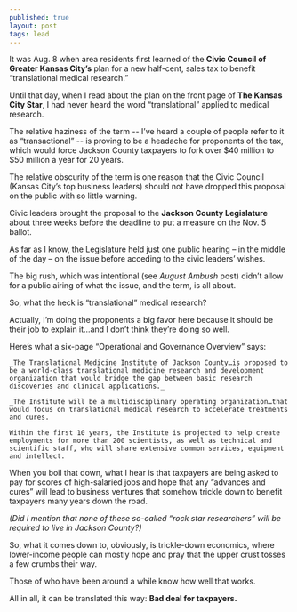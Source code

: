 ```yaml
---
published: true
layout: post
tags: lead
---
```


It was Aug. 8 when area residents first learned of the <strong>Civic Council of Greater Kansas City’s</strong> plan for a new half-cent, sales tax to benefit “translational medical research.”

Until that day, when I read about the plan on the front page of <strong>The Kansas City Star</strong>, I had never heard the word “translational” applied to medical research. 

The relative haziness of the term -- I’ve heard a couple of people refer to it as “transactional” -- is proving to be a headache for proponents of the tax, which would force Jackson County taxpayers to fork over $40 million to $50 million a year for 20 years. 

The relative obscurity of the term is one reason that the Civic Council (Kansas City’s top business leaders) should not have dropped this proposal on the public with so little warning.

Civic leaders brought the proposal to the <strong>Jackson County Legislature</strong> about three weeks before the deadline to put a measure on the Nov. 5 ballot.

As far as I know, the Legislature held just one public hearing – in the middle of the day – on the issue before acceding to the civic leaders’ wishes.  

The big rush, which was intentional (see _August Ambush_ post) didn’t allow for a public airing of what the issue, and the term, is all about.

So, what the heck is “translational” medical research?

Actually, I’m doing the proponents a big favor here because it should be their job to explain it…and I don’t think they’re doing so well. 

Here’s what a six-page “Operational and Governance Overview” says:

    _The Translational Medicine Institute of Jackson County…is proposed to be a world-class translational medicine research and development organization that would bridge the gap between basic research discoveries and clinical applications._
    	
    _The Institute will be a multidisciplinary operating organization…that would focus on translational medical research to accelerate treatments and cures.
      
    Within the first 10 years, the Institute is projected to help create employments for more than 200 scientists, as well as technical and scientific staff, who will share extensive common services, equipment and intellect.

When you boil that down, what I hear is that taxpayers are being asked to pay for scores of high-salaried jobs and hope that any “advances and cures” will lead to business ventures that somehow trickle down to benefit taxpayers many years down the road. 

_(Did I mention that none of these so-called “rock star researchers” will be required to live in Jackson County?)_ 

So, what it comes down to, obviously, is trickle-down economics, where lower-income people can mostly hope and pray that the upper crust tosses a few crumbs their way.

Those of who have been around a while know how well that works.

All in all, it can be translated this way: <strong>Bad deal for taxpayers.</strong>
